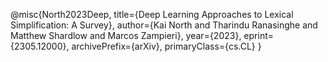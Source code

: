 @misc{North2023Deep,
      title={Deep Learning Approaches to Lexical Simplification: A Survey}, 
      author={Kai North and Tharindu Ranasinghe and Matthew Shardlow and Marcos Zampieri},
      year={2023},
      eprint={2305.12000},
      archivePrefix={arXiv},
      primaryClass={cs.CL}
}